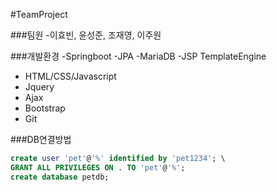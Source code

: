 
#TeamProject

###팀원
-이효빈, 윤성준, 조재영, 이주원

###개발환경
-Springboot 
-JPA 
-MariaDB 
-JSP TemplateEngine
- HTML/CSS/Javascript
- Jquery
- Ajax
- Bootstrap
- Git

###DB연결방법
```sql
create user 'pet'@'%' identified by 'pet1234'; \
GRANT ALL PRIVILEGES ON . TO 'pet'@'%'; 
create database petdb;
```




